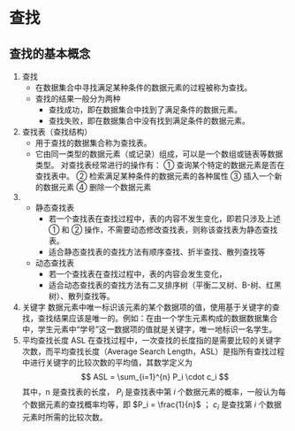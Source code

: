 # 查找

## 查找的基本概念

1. 查找
   - 在数据集合中寻找满足某种条件的数据元素的过程被称为查找。
   - 查找的结果一般分为两种
     - 查找成功，即在数据集合中找到了满足条件的数据元素。
     - 查找失败，即在数据集合中没有找到满足条件的数据元素。
2. 查找表（查找结构）
   - 用于查找的数据集合称为查找表。
   - 它由同一类型的数据元素（或记录）组成，可以是一个数组或链表等数据类型。
     对查找表经常进行的操作有：
     &#9312; 查询某个特定的数据元素是否在查找表中。
     &#9313; 检索满足某种条件的数据元素的各种属性
     &#9314; 插入一个新的数据元素
     &#9315; 删除一个数据元素
3. - 静态查找表
     - 若一个查找表在查找过程中，表的内容不发生变化，即若只涉及上述 &#9312; 和 &#9313; 操作，不需要动态修改查找表，则称该查找表为静态查找表。
     - 适合静态查找表的查找方法有顺序查找、折半查找、散列查找等
   - 动态查找表
     - 若一个查找表在查找过程中，表的内容会发生变化，
     - 适合动态查找表的查找方法有二叉排序树（平衡二叉树、B-树、红黑树）、散列查找等。
4. 关键字
   数据元素中唯一标识该元素的某个数据项的值，使用基于关键字的查找，查找结果应该是唯一的。例如：在由一个学生元素构成的数据数据集合中，学生元素中“学号”这一数据项的值就是关键字，唯一地标识一名学生。
5. 平均查找长度 ASL
   在查找过程中，一次查找的长度指的是需要比较的关键字次数，而平均查找长度（Average Search Length，ASL）是指所有查找过程中进行关键字的比较次数的平均值，其数学定义为
   $$
   ASL = \sum_{i=1}^{n} P_i \cdot c_i
   $$
   其中，n 是查找表的长度， $P_i$ 是查找表中第 $i$ 个数据元素的概率，一般认为每个数据元素的查找概率均等，即 $P_i = \frac{1}{n}$ ； $c_i$ 是查找第 $i$ 个数据元素时所需的比较次数。
